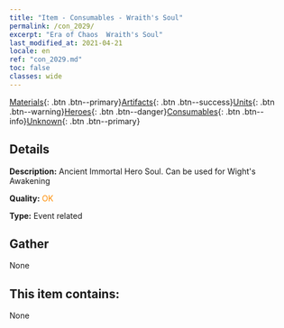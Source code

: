 ```yaml
---
title: "Item - Consumables - Wraith's Soul"
permalink: /con_2029/
excerpt: "Era of Chaos  Wraith's Soul"
last_modified_at: 2021-04-21
locale: en
ref: "con_2029.md"
toc: false
classes: wide
---
```

 [Materials](/Items/){: .btn .btn--primary}[Artifacts](/Items/Artifacts/){: .btn .btn--success}[Units](/Items/Units/){: .btn .btn--warning}[Heroes](/Items/Heroes/){: .btn .btn--danger}[Consumables](/Items/Consumables/){: .btn .btn--info}[Unknown](/Items/Unknown/){: .btn .btn--primary}

## Details
 **Description:** Ancient Immortal Hero Soul. Can be used for Wight's Awakening

 **Quality:** <span style="color: #FF8C00">OK</span>

 **Type:** Event related

## Gather

  None

## This item contains:

  None

